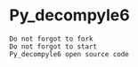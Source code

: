 # Py_decompyle6
```
Do not forgot to fork
Do not forgot to start
Py_decompyle6 open source code
```
